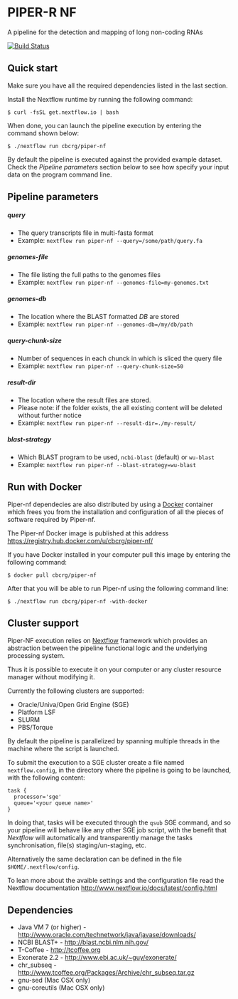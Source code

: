 PIPER-R NF
==========

A pipeline for the detection and mapping of long non-coding RNAs

[![Build Status](https://travis-ci.org/cbcrg/piper-nf.svg?branch=master)](https://travis-ci.org/cbcrg/piper-nf)

Quick start
-----------

Make sure you have all the required dependencies listed in the last section. 

Install the Nextflow runtime by running the following command: 

    $ curl -fsSL get.nextflow.io | bash


When done, you can launch the pipeline execution by entering the command shown below:

    $ ./nextflow run cbcrg/piper-nf


By default the pipeline is executed against the provided example dataset. Check the *Pipeline parameters* section below
to see how specify your input data on the program command line.

Pipeline parameters
-------------------

##### query

  * The query transcripts file in multi-fasta format
  * Example: `nextflow run piper-nf --query=/some/path/query.fa`

##### genomes-file

  * The file listing the full paths to the genomes files
  * Example: `nextflow run piper-nf --genomes-file=my-genomes.txt`


##### genomes-db

  * The location where the BLAST formatted *DB* are stored
  * Example: `nextflow run piper-nf --genomes-db=/my/db/path`


##### query-chunk-size

  * Number of sequences in each chunck in which is sliced the query file
  * Example: `nextflow run piper-nf --query-chunk-size=50`


##### result-dir

  * The location where the result files are stored.
  * Please note: if the folder exists, the all existing content will be deleted without further notice
  * Example: `nextflow run piper-nf --result-dir=./my-result/`


##### blast-strategy

  * Which BLAST program to be used, `ncbi-blast` (default) or `wu-blast`
  * Example: `nextflow run piper-nf --blast-strategy=wu-blast`


Run with Docker 
---------------- 

Piper-nf dependecies are also distributed by using a [Docker](http://www.docker.com) container which frees you from 
the installation and configuration of all the pieces of software required by Piper-nf. 

The Piper-nf Docker image is published at this address https://registry.hub.docker.com/u/cbcrg/piper-nf/

If you have Docker installed in your computer pull this image by entering the following command: 

    $ docker pull cbcrg/piper-nf
  
  
After that you will be able to run Piper-nf using the following command line: 

    $ ./nextflow run cbcrg/piper-nf -with-docker




Cluster support
---------------

Piper-NF execution relies on [Nextflow](http://nextflow.io) framework which provides an abstraction between
the pipeline functional logic and the underlying processing system.

Thus it is possible to execute it on your computer or any cluster resource
manager without modifying it.

Currently the following clusters are supported:

  + Oracle/Univa/Open Grid Engine (SGE)
  + Platform LSF
  + SLURM
  + PBS/Torque


By default the pipeline is parallelized by spanning multiple threads in the machine where the script is launched.

To submit the execution to a SGE cluster create a file named `nextflow.config`, in the directory
where the pipeline is going to be launched, with the following content:

    task {
      processor='sge'
      queue='<your queue name>'
    }

In doing that, tasks will be executed through the `qsub` SGE command, and so your pipeline will behave like any
other SGE job script, with the benefit that *Nextflow* will automatically and transparently manage the tasks
synchronisation, file(s) staging/un-staging, etc.

Alternatively the same declaration can be defined in the file `$HOME/.nextflow/config`.

To lean more about the avaible settings and the configuration file read the Nextflow documentation 
 http://www.nextflow.io/docs/latest/config.html


Dependencies
------------
 * Java VM 7 (or higher) - http://www.oracle.com/technetwork/java/javase/downloads/
 * NCBI BLAST+ - http://blast.ncbi.nlm.nih.gov/
 * T-Coffee - http://tcoffee.org
 * Exonerate 2.2 - http://www.ebi.ac.uk/~guy/exonerate/ 
 * chr_subseq - http://www.tcoffee.org/Packages/Archive/chr_subseq.tar.gz
 * gnu-sed (Mac OSX only)
 * gnu-coreutils (Mac OSX only)
